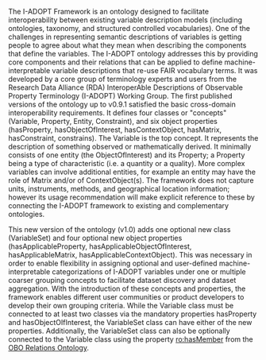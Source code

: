 The I-ADOPT Framework is an ontology designed to facilitate interoperability between existing variable description models (including ontologies, taxonomy, and structured controlled vocabularies). One of the challenges in representing semantic descriptions of variables is getting people to agree about what they mean when describing the components that define the variables. The I-ADOPT ontology addresses this by providing core components and their relations that can be applied to define machine-interpretable variable descriptions that re-use FAIR vocabulary terms. It was developed by a core group of terminology experts and users from the Research Data Alliance (RDA) InteroperAble Descriptions of Observable Property Terminology (I-ADOPT) Working Group. The first published versions of the ontology up to v0.9.1 satisfied the basic cross-domain interoperability requirements. It defines four classes or "concepts" (Variable, Property, Entity, Constraint), and six object properties (hasProperty, hasObjectOfInterest, hasContextObject, hasMatrix, hasConstraint, constrains). The Variable is the top concept. It represents the description of something observed or mathematically derived. It minimally consists of one entity (the ObjectOfInterest) and its Property; a Property being a type of characteristic (i.e. a quantity or a quality). More complex variables can involve additional entities, for example an entity may have the role of Matrix and/or of ContextObject(s). The framework does not capture units, instruments, methods, and geographical location information; however its usage recommendation will make explicit reference to these by connecting the I-ADOPT framework to existing and complementary ontologies.

This new version of the ontology (v1.0) adds one optional new class (VariableSet) and four optional new object properties (hasApplicableProperty, hasApplicableObjectOfInterest, hasApplicableMatrix, hasApplicableContextObject). This was necessary in order to enable flexibility in assigning optional and user-defined machine-interpretable categorizations of I-ADOPT variables under one or multiple coarser grouping concepts to facilitate dataset discovery and dataset aggregation. With the introduction of these concepts and properties, the framework enables different user communities or product developers to develop their own grouping criteria. While the Variable class must be connected to at least two classes via the mandatory properties hasProperty and hasObjectOIfInterest, the VariableSet class can have either of the new properties. Additionally, the VariableSet class can also be optionally connected to the Variable class using the property [ro:hasMember](http://purl.obolibrary.org/obo/RO_0002351) from the [OBO Relations Ontology](https://obofoundry.org/ontology/ro.html).

